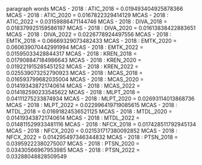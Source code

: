 paragraph
words
MCAS - 2018 : ATIC_2018 = 0.019493404925878366
MCAS - 2018 : ATIC_2020 = 0.0167822329414129
MCAS - 2018 : ATIC_2022 = 0.03159886471144746
MCAS - 2018 : DIVA_2018 = 0.018379925159586197
MCAS - 2018 : DIVA_2020 = 0.01613838422883651
MCAS - 2018 : DIVA_2022 = 0.0226778924497556
MCAS - 2018 : EMTK_2018 = 0.06669329073482433
MCAS - 2018 : EMTK_2020 = 0.060639070442991994
MCAS - 2018 : EMTK_2022 = 0.01595033428844317
MCAS - 2018 : KREN_2018 = 0.017908847184986643
MCAS - 2018 : KREN_2020 = 0.019221915285451252
MCAS - 2018 : KREN_2022 = 0.025539073252790923
MCAS - 2018 : MCAS_2018 = 0.016593799682035004
MCAS - 2018 : MCAS_2020 = 0.014193438721740614
MCAS - 2018 : MCAS_2022 = 0.014182590233545622
MCAS - 2018 : MLPT_2018 = 0.04111275233874934
MCAS - 2018 : MLPT_2020 = 0.02693114013868736
MCAS - 2018 : MLPT_2022 = 0.022996419719085615
MCAS - 2018 : MTDL_2018 = 0.01691824536521125
MCAS - 2018 : MTDL_2020 = 0.014193438721740614
MCAS - 2018 : MTDL_2022 = 0.014811529933481116
MCAS - 2018 : NFCX_2018 = 0.017428511792945134
MCAS - 2018 : NFCX_2020 = 0.021531717380092852
MCAS - 2018 : NFCX_2022 = 0.014295497346344832
MCAS - 2018 : PTSN_2018 = 0.03959222380275007
MCAS - 2018 : PTSN_2020 = 0.03430566967953985
MCAS - 2018 : PTSN_2022 = 0.03288048828509549
